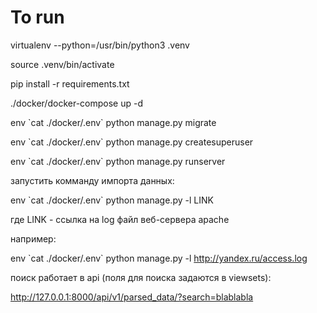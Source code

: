 # To run

virtualenv --python=/usr/bin/python3 .venv

source .venv/bin/activate

pip install -r requirements.txt

./docker/docker-compose up -d

env \`cat ./docker/.env\` python manage.py migrate

env \`cat ./docker/.env\` python manage.py createsuperuser

env \`cat ./docker/.env\` python manage.py runserver


запустить комманду импорта данных:

env \`cat ./docker/.env\` python manage.py -l LINK

где LINK - ссылка на log файл веб-сервера apache

например:

env \`cat ./docker/.env\` python manage.py -l http://yandex.ru/access.log

поиск работает в api (поля для поиска задаются в viewsets):

http://127.0.0.1:8000/api/v1/parsed_data/?search=blablabla
